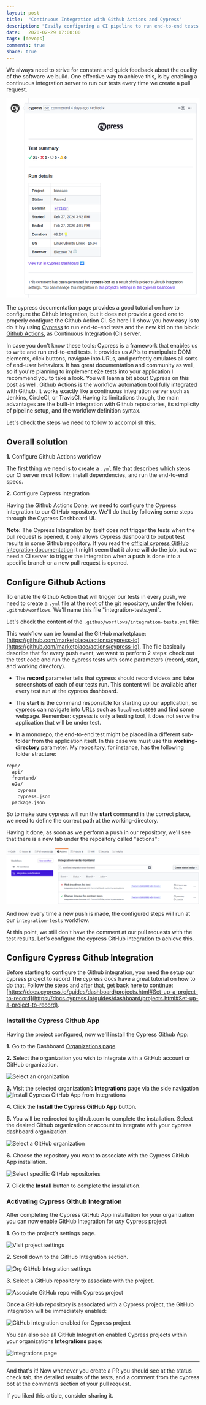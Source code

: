 ```yaml
---
layout: post
title:  "Continuous Integration with Github Actions and Cypress"
description: "Easily configuring a CI pipeline to run end-to-end tests with Cypress and Github Actions, posting comments on pull requests with test results."
date:   2020-02-29 17:00:00
tags: [devops]
comments: true
share: true
---
```


We always need to strive for constant and quick feedback about the quality of the software we build. One effective way to achieve this, is by enabling a continuous integration server to run our tests every time we create a pull request.

![Cypress Integration Feedback](https://raw.githubusercontent.com/andreybleme/andreybleme.github.io/master/assets/img/cypress-integration-comment.png "Cypress Integration Feedback")

The cypress documentation page provides a good tutorial on how to configure the Github Integration, but it does not provide a good one to properly configure the Github Action CI. So here I'll show you how easy is to do it by using [Cypress](s) to run end-to-end tests and the new kid on the block: [Github Actions](s), as Continuous Integration (CI) server.

In case you don't know these tools: Cypress is a framework that enables us to write and run end-to-end tests. It provides us APIs to manipulate DOM elements, click buttons, navigate into URLs, and perfectly emulates all sorts of end-user behaviors. It has great documentation and community as well, so if you're planning to implement e2e tests into your application I recommend you to take a look. You will learn a bit about Cypress on this post as well. Github Actions is the workflow automation tool fully integrated with Github. It works exactly like a continuous integration server such as Jenkins, CircleCI, or TravisCI. Having its limitations though, the main advantages are the built-in integration with Github repositories, its simplicity of pipeline setup, and the workflow definition syntax.

Let's check the steps we need to follow to accomplish this.

Overall solution
----

**1.** Configure Github Actions workflow

The first thing we need is to create a `.yml` file that describes which steps our CI server must follow: install dependencies, and run the end-to-end specs.

**2.** Configure Cypress Integration

Having the Github Actions Done, we need to configure the Cypress integration to our GitHub repository. We'll do that by following some steps through the Cypress Dashboard UI.

**Note:** The Cypress Integration by itself does not trigger the tests when the pull request is opened, it only allows Cypress dashboard to output test results in some Github repository. If you read the [official cypress GitHub integration documentation](s) it might seem that it alone will do the job, but we need a CI server to trigger the integration when a push is done into a specific branch or a new pull request is opened.


Configure Github Actions
-------------

To enable the Github Action that will trigger our tests in every push, we need to create a `.yml` file at the root of the git repository, under the folder: `.github/worflows`. We'll name this file "integration-tests.yml".

Let's check the content of the `.github/worflows/integration-tests.yml` file:

<script src="https://gist.github.com/andreybleme/011902429ef270a63403df51a7e6c4e1.js"></script>

This workflow can be found at the GitHub marketplace: [https://github.com/marketplace/actions/cypress-io](https://github.com/marketplace/actions/cypress-io). The file basically describe that for every push event, we want to perform 2 steps: check out the test code and run the cypress tests with some parameters (record, start, and working directory).

- The **record** parameter tells that cypress should record videos and take screenshots of each of our tests run. This content will be available after every test run at the cypress dashboard.

- The **start** is the command responsible for starting up our application, so cypress can navigate into URLs such as `localhost:8080` and find some webpage. Remember: cypress is only a testing tool, it does not serve the application that will be under test.

- In a monorepo, the end-to-end test might be placed in a different sub-folder from the application itself. In this case we must use this **working-directory** parameter. My repository, for instance, has the following folder structure:

```
repo/
  api/
  frontend/
  e2e/
    cypress
    cypress.json
  package.json
```

So to make sure cypress will run the **start** command in the correct place, we need to define the correct path at the working-directory.

Having it done, as soon as we perform a push in our repository, we'll see that there is a new tab under the repository called "actions":

![Github Actions Tab](https://raw.githubusercontent.com/andreybleme/andreybleme.github.io/master/assets/img/github-actions-tab.png "Github Actions Tab")

And now every time a new push is made, the configured steps will run at our `integration-tests` workflow.

At this point, we still don't have the comment at our pull requests with the test results. Let's configure the cypress GitHub integration to achieve this.


Configure Cypress Github Integration
---------  

Before starting to configure the Github integration, you need the setup our cypress project to record The cypress docs have a great tutorial on how to do that. Follow the steps and after that, get back here to continue:[https://docs.cypress.io/guides/dashboard/projects.html#Set-up-a-project-to-record](https://docs.cypress.io/guides/dashboard/projects.html#Set-up-a-project-to-record).

### Install the Cypress Github App

Having the project configured, now we'll install the Cypress Github App:

**1.**  Go to the Dashboard  [Organizations page](https://dashboard.cypress.io/organizations).

**2.** Select the organization you wish to integrate with a GitHub account or GitHub organization.

![Select an organization](https://docs.cypress.io/img/dashboard/select-cypress-organization.c549be02.png)

**3.** Visit the selected organization’s **Integrations** page via the side navigation![Install Cypress GitHub App from Integrations](https://docs.cypress.io/img/dashboard/github-integration/install-github-integration-with-cypress-from-org-settings.2142964d.png)

**4.** Click the **Install the Cypress GitHub App** button.

**5.** You will be redirected to github.com to complete the installation. Select the desired Github organization or account to integrate with your cypress dashboard organization.

![Select a GitHub organization](https://docs.cypress.io/img/dashboard/github-integration/select-gh-org.31c7ade5.jpg)


**6.** Choose the repository you want to associate with the Cypress GitHub App installation.

![Select specific GitHub repositories](https://docs.cypress.io/img/dashboard/github-integration/select-gh-repos.3cf46c12.jpg)


**7.**  Click the  **Install**  button to complete the installation.

### Activating Cypress Github Integration

After completing the Cypress GitHub App installation for your organization you can now enable GitHub Integration for  _any_  Cypress project.

**1.** Go to the project’s settings page.

![Visit project settings](https://docs.cypress.io/img/dashboard/visit-project-settings.f345bc8b.png)


**2.** Scroll down to the GitHub Integration section.

![Org GitHub Integration settings](https://docs.cypress.io/img/dashboard/github-integration/org-settings-with-no-enabled-projects.cf16c62d.png)


**3.** Select a GitHub repository to associate with the project.

![Associate GitHub repo with Cypress project](https://docs.cypress.io/img/dashboard/github-integration/project-settings-repo-selection.11fc8df6.png)

Once a GitHub repository is associated with a Cypress project, the GitHub integration will be immediately enabled:

![GitHub integration enabled for Cypress project](https://docs.cypress.io/img/dashboard/github-integration/project-settings-selected-repo.86bdae1e.png)

You can also see all GitHub Integration enabled Cypress projects within your organizations  **Integrations** page:

![Integrations page](https://docs.cypress.io/img/dashboard/github-integration/org-settings-with-projects.f0c0a693.png)

----

And that's it! Now whenever you create a PR you should see at the status check tab, the detailed results of the tests, and a comment from the cypress bot at the comments section of your pull request.

If you liked this article, consider sharing it.